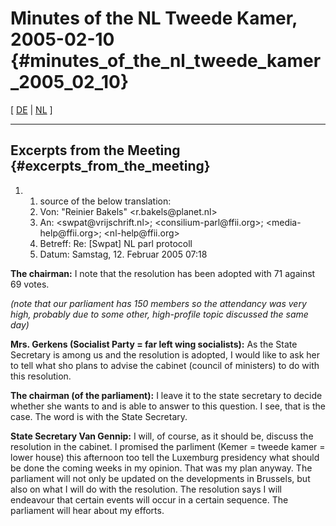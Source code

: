 # Minutes of the NL Tweede Kamer, 2005-02-10 {#minutes_of_the_nl_tweede_kamer_2005_02_10}

\[ [ DE](NlParl050210De "wikilink") \| [ NL](NlParl050210Nl "wikilink")
\]

------------------------------------------------------------------------

## Excerpts from the Meeting {#excerpts_from_the_meeting}

1.  1.  source of the below translation:
    2.  Von: \"Reinier Bakels\" \<r.bakels\@planet.nl>
    3.  An: \<swpat\@vrijschrift.nl>; \<consilium-parl\@ffii.org>;
        \<media-help\@ffii.org>; \<nl-help\@ffii.org>
    4.  Betreff: Re: \[Swpat\] NL parl protocoll
    5.  Datum: Samstag, 12. Februar 2005 07:18

**The chairman:** I note that the resolution has been adopted with 71
against 69 votes.

*(note that our parliament has 150 members so the attendancy was very
high, probably due to some other, high-profile topic discussed the same
day)*

**Mrs. Gerkens (Socialist Party = far left wing socialists):** As the
State Secretary is among us and the resolution is adopted, I would like
to ask her to tell what sho plans to advise the cabinet (council of
ministers) to do with this resolution.

**The chairman (of the parliament):** I leave it to the state secretary
to decide whether she wants to and is able to answer to this question. I
see, that is the case. The word is with the State Secretary.

**State Secretary Van Gennip:** I will, of course, as it should be,
discuss the resolution in the cabinet. I promised the parliment (Kemer =
tweede kamer = lower house) this afternoon too tell the Luxemburg
presidency what should be done the coming weeks in my opinion. That was
my plan anyway. The parliament will not only be updated on the
developments in Brussels, but also on what I will do with the
resolution. The resolution says I will endeavour that certain events
will occur in a certain sequence. The parliament will hear about my
efforts.
